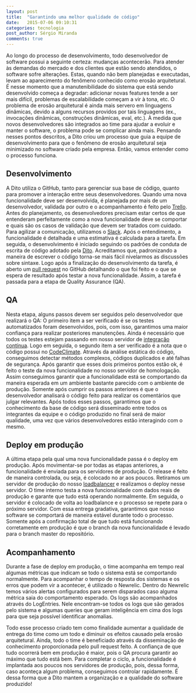 ```yaml
---
layout: post
title:  "Garantindo uma melhor qualidade de código"
date:   2015-07-06 09:10:31
categories: tecnologia
post_author: Sérgio Miranda
comments: true
---
```


Ao longo do processo de desenvolvimento, todo desenvolvedor de software possui a seguinte certeza: mudanças acontecerão. Para atender às demandas do mercado e dos clientes que estão sendo atendidos, o software sofre alterações. Estas, quando não bem planejadas e executadas, levam ao aparecimento do fenômeno conhecido como erosão arquitetural. É nesse momento que a manutenibilidade do sistema que está sendo desenvolvido começa a degradar: adicionar novas features tende a ser mais difícil, problemas de escalabilidade começam a vir à tona, etc. O problema de erosão arquitetural é ainda mais servero em linguagens dinâmicas, devido a alguns recursos providos por tais linguagens (ex., invocações dinâmicas, construções dinâmicas, eval, etc.). À medida que novos desenvolvedores são integrados ao time para ajudar a evoluir e manter o software, o problema pode se complicar ainda mais. Pensando nesses pontos descritos, a Dito criou um processo que guia a equipe de desenvolvimento para que o fenômeno de erosão arquitetural seja minimizado no software criado pela empresa. Então, vamos entender como o processo funciona.

Desenvolvimento
---------------

A Dito utiliza o GitHub, tanto para gerenciar sua base de código, quanto para promover a interação entre seus desenvolvedores. Quando uma nova funcionalidade deve ser desenvolvida, é planejada por mais de um desenvolvedor, validada por outro e o acompanhamento é feito pelo [Trello](https://trello.com/). Antes do planejamento, os desenvolvedores precisam estar certos de que entenderam perfeitamente como a nova funcionalidade deve se comportar e quais são os casos de validação que devem ser tratados com cuidado. Para agilizar a comunicação, utilizamos o [Slack](https://slack.com/). Após o entendimento, a funcionalidade é detalhada e uma estimativa é calculada para a tarefa. Em seguida, o desenvolvimento é iniciado seguindo os padrões de conduta de escrita de código adotado pela [Dito](https://github.com/bbatsov/ruby-style-guide). Acreditamos que, padronizando a maneira de escrever o código torna-se mais fácil nivelarmos as discussões sobre sintaxe. Logo após a finalização do desenvolvimento da tarefa, é aberto um [pull request](https://help.github.com/articles/creating-a-pull-request/) no GitHub detalhando o que foi feito e o que se espera de resultado após testar a nova funcionalidade. Assim, a tarefa é passada para a etapa de Quality Assurance (QA).

QA
--

Nesta etapa, alguns passos devem ser seguidos pelo desenvolvedor que realizará o QA: O primeiro item a ser verificado é se os testes automatizados foram desenvolvidos, pois, com isso, garantimos uma maior confiança para realizar posteriores manutenções. Ainda é necessário que todos os testes estejam passando em nosso servidor de [integração contínua](https://circleci.com/). Logo em seguida, o segundo item a ser verificado é a nota que o código possui no [CodeClimate](http://codeclimate.com/). Através da análise estática do código, conseguimos detectar métodos complexos, códigos duplicados e até falhas de segurança. Após garantir que esses dois primeiros pontos estão ok, é feito o teste da nova funcionalidade no nosso servidor de homologação. Assim conseguimos garantir que a funcionalidade está se comportando da maneira esperada em um ambiente bastante parecido com o ambiente de produção. Somente após cumprir os passos anteriores é que o desenvolvedor analisará o código feito para realizar os comentários que julgar relevantes. Após todos esses passos, garantimos que o conhecimento da base de código será disseminado entre todos os integrantes da equipe e o código produzido no final será de maior qualidade, uma vez que vários desenvolvedores estão interagindo com o mesmo.

Deploy em produção
------------------

A última etapa pela qual uma nova funcionalidade passa é o deploy em produção. Após movimentar-se por todas as etapas anteriores, a funcionalidade é enviada para os servidores de produção. O release é feito de maneira controlada, ou seja, é colocado no ar aos poucos. Retiramos um servidor de produção do nosso [loadbalancer](https://en.wikipedia.org/wiki/Load_balancing_(computing)) e realizamos o deploy nesse servidor. O time interno testa a nova funcionalidade com dados reais de produção e garante que tudo está operando normalmente. Em seguida, o servidor é colocado de volta ao loadbalance e o processo se repete para o próximo servidor. Com essa entrega gradativa, garantimos que nosso software se comportará de maneira estável durante todo o processo. Somente após a confirmação total de que tudo está funcionando corretamente em produção é que o branch da nova funcionalidade é levado para o branch master do repositório.

Acompanhamento
--------------

Durante a fase de deploy em produção, o time acompanha em tempo real algumas métricas que indicam se todo o sistema está se comportando normalmente. Para acompanhar o tempo de resposta dos sistemas e os erros que podem vir a acontecer, é utilizado o Newrelic. Dentro do Newrelic temos vários alertas configurados para serem disparados caso alguma métrica saia do comportamento esperado. Os logs são acompanhados através do LogEntries. Nele encontram-se todos os logs que são gerados pelo sistema e algumas queries que geram inteligência em cima dos logs para que seja possível identificar anomalias.

Todo esse processo criado tem como finalidade aumentar a qualidade de entrega do time como um todo e diminuir os efeitos causado pela erosão arquitetural. Ainda, todo o time é beneficiado através da disseminação de conhecimento proporcionada pelo pull request feito. A confiança de que tudo ocorrerá bem em produção é maior, pois o QA procura garantir ao máximo que tudo está bem. Para completar o ciclo, a funcionalidade é implantada aos poucos nos servidores de produção, pois, dessa forma, caso aconteça algum problema, conseguimos controlar rapidamente. É dessa forma que a Dito mantem a organização e a qualidade do software produzido!

